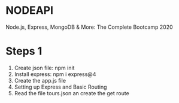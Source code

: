 # NODEAPI
Node.js, Express, MongoDB &amp; More: The Complete Bootcamp 2020


# Steps 1
1. Create json file: npm init
2. Install express: npm i express@4 
3. Create the app.js file
4. Setting up Express and Basic Routing
5. Read the file tours.json an create the get route

